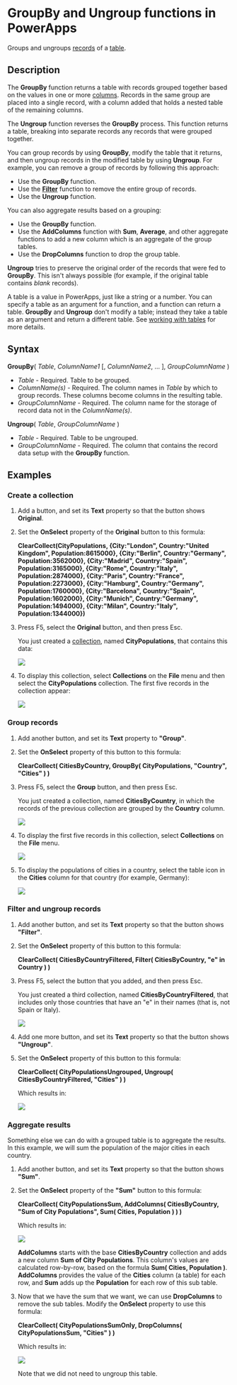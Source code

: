 <properties
	pageTitle="GroupBy and Ungroup functions | Microsoft PowerApps"
	description="Reference information, including syntax and examples, for the GroupBy and Ungroup functions in PowerApps"
	services=""
	suite="powerapps"
	documentationCenter="na"
	authors="gregli-msft"
	manager="dwrede"
	editor=""
	tags=""/>

<tags
   ms.service="powerapps"
   ms.devlang="na"
   ms.topic="article"
   ms.tgt_pltfrm="na"
   ms.workload="na"
   ms.date="04/26/2016"
   ms.author="gregli"/>

# GroupBy and Ungroup functions in PowerApps #

Groups and ungroups [records](working-with-tables.md#records) of a [table](working-with-tables.md).

## Description ##

The **GroupBy** function returns a table with records grouped together based on the values in one or more [columns](working-with-tables.md#columns). Records in the same group are placed into a single record, with a column added that holds a nested table of the remaining columns.   

The **Ungroup** function reverses the **GroupBy** process. This function returns a table, breaking into separate records any records that were grouped together.

You can group records by using **GroupBy**, modify the table that it returns, and then ungroup records in the modified table by using **Ungroup**. For example, you can remove a group of records by following this approach:

- Use the **GroupBy** function.
- Use the **[Filter](function-filter-lookup.md)** function to remove the entire group of records.
- Use the **Ungroup** function.  

You can also aggregate results based on a grouping: 

- Use the **GroupBy** function.
- Use the **AddColumns** function with **Sum**, **Average**, and other aggregate functions to add a new column which is an aggregate of the group tables.
- Use the **DropColumns** function to drop the group table.

**Ungroup** tries to preserve the original order of the records that were fed to **GroupBy**.  This isn't always possible (for example, if the original table contains *blank* records).

A table is a value in PowerApps, just like a string or a number. You can specify a table as an argument for a function, and a function can return a table. **GroupBy** and **Ungroup** don't modify a table; instead they take a table as an argument and return a different table. See [working with tables](working-with-tables.md) for more details.

## Syntax ##

**GroupBy**( *Table*, *ColumnName1* [, *ColumnName2*, ... ], *GroupColumnName* )

- *Table* - Required. Table to be grouped.
- *ColumnName(s)* - Required.  The column names in *Table* by which to group records.  These columns become columns in the resulting table.
- *GroupColumnName* - Required.  The column name for the storage of record data not in the *ColumnName(s)*.

**Ungroup**( *Table*, *GroupColumnName* )

- *Table* - Required. Table to be ungrouped.
- *GroupColumnName* - Required.  The column that contains the record data setup with the **GroupBy** function.

## Examples ##

### Create a collection ###

1. Add a button, and set its **Text** property so that the button shows **Original**.

1. Set the **OnSelect** property of the **Original** button to this formula:

	**ClearCollect(CityPopulations, {City:"London", Country:"United Kingdom", Population:8615000}, {City:"Berlin", Country:"Germany", Population:3562000}, {City:"Madrid", Country:"Spain", Population:3165000}, {City:"Rome", Country:"Italy", Population:2874000}, {City:"Paris", Country:"France", Population:2273000}, {City:"Hamburg", Country:"Germany", Population:1760000}, {City:"Barcelona", Country:"Spain", Population:1602000}, {City:"Munich", Country:"Germany", Population:1494000}, {City:"Milan", Country:"Italy", Population:1344000})**

1. Press F5, select the **Original** button, and then press Esc.

	You just created a [collection](working-with-data-sources.md#collections), named **CityPopulations**, that contains this data:

	![](media/function-groupby/cities.png)

1. To display this collection, select **Collections** on the **File** menu and then select the **CityPopulations** collection.  The first five records in the collection appear:

	![](media/function-groupby/citypopulations-collection.png)

### Group records ###

1. Add another button, and set its **Text** property to **"Group"**.

1. Set the **OnSelect** property of this button to this formula:

	**ClearCollect( CitiesByCountry, GroupBy( CityPopulations, "Country", "Cities" ) )**

1. Press F5, select the **Group** button, and then press Esc.

	You just created a collection, named **CitiesByCountry**, in which the records of the previous collection are grouped by the **Country** column.

	![](media/function-groupby/cities-grouped.png)

1. To display the first five records in this collection, select **Collections** on the **File** menu.

	![](media/function-groupby/citiesbycountry-collection.png)

1. To display the populations of cities in a country, select the table icon in the **Cities** column for that country (for example, Germany):

	![](media/function-groupby/population-germany.png)

### Filter and ungroup records ###

1. Add another button, and set its **Text** property so that the button shows **"Filter"**.

1. Set the **OnSelect** property of this button to this formula:

	**ClearCollect( CitiesByCountryFiltered, Filter( CitiesByCountry, "e" in Country ) )**

1. Press F5, select the button that you added, and then press Esc.

	You just created a third collection, named **CitiesByCountryFiltered**, that includes only those countries that have an "e" in their names (that is, not Spain or Italy).

	![](media/function-groupby/cities-grouped-hase.png)

1. Add one more button, and set its **Text** property so that the button shows **"Ungroup"**.

1. Set the **OnSelect** property of this button to this formula:

	**ClearCollect( CityPopulationsUngrouped, Ungroup( CitiesByCountryFiltered, "Cities" ) )**

	Which results in:

	![](media/function-groupby/cities-hase.png)

### Aggregate results ###

Something else we can do with a grouped table is to aggregate the results.  In this example, we will sum the population of the major cities in each country.

1. Add another button, and set its **Text** property so that the button shows **"Sum"**.

2. Set the **OnSelect** property of the **"Sum"** button to this formula:

	**ClearCollect( CityPopulationsSum, AddColumns( CitiesByCountry, "Sum of City Populations", Sum( Cities, Population ) ) )**

	Which results in:

	![](media/function-groupby/cities-sum.png)

	**AddColumns** starts with the base **CitiesByCountry** collection and adds a new column **Sum of City Populations**.  This column's values are calculated row-by-row, based on the formula **Sum( Cities, Population )**.  **AddColumns** provides the value of the **Cities** column (a table) for each row, and **Sum** adds up the **Population** for each row of this sub table. 

3. Now that we have the sum that we want, we can use **DropColumns** to remove the sub tables.  Modify the **OnSelect** property to use this formula:

	**ClearCollect( CityPopulationsSumOnly, DropColumns( CityPopulationsSum, "Cities" ) )**

	Which results in:

	![](media/function-groupby/cities-sum-drop-cities.png)

	Note that we did not need to ungroup this table.